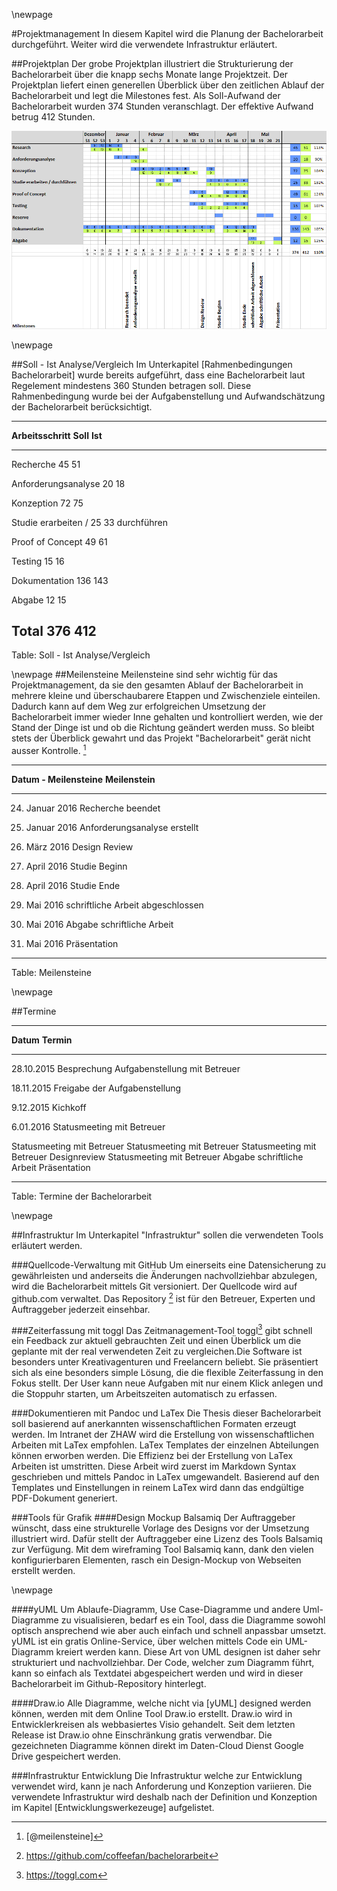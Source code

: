 \newpage

#Projektmanagement
In diesem Kapitel wird die Planung der Bachelorarbeit durchgeführt. Weiter wird die verwendete Infrastruktur erläutert.


##Projektplan
Der grobe Projektplan illustriert die Strukturierung der Bachelorarbeit über die knapp sechs Monate lange Projektzeit. Der Projektplan liefert einen generellen Überblick über den zeitlichen Ablauf der Bachelorarbeit und legt die Milestones fest.
Als Soll-Aufwand der Bachelorarbeit wurden 374  Stunden veranschlagt. Der effektive Aufwand betrug 412 Stunden.

![Projektplan der Bachelorarbeit ](images/projektplan.png)


\newpage

##Soll - Ist Analyse/Vergleich
Im Unterkapitel [Rahmenbedingungen Bachelorarbeit] wurde bereits aufgeführt, dass eine Bachelorarbeit laut Regelement mindestens 360 Stunden betragen soll. Diese Rahmenbedingung wurde bei der Aufgabenstellung und Aufwandschätzung der Bachelorarbeit berücksichtigt.


---------------------------------------------------------------------
__Arbeitsschritt__           __Soll__            __Ist__
--------------------------- -------------------- --------------------
Recherche                   45                   51

Anforderungsanalyse         20                   18

Konzeption                  72					 75                  

Studie erarbeiten / 		25					 33
durchführen

Proof of Concept			49					 61

Testing						15					 16

Dokumentation               136					 143                 

Abgabe						12					 15
                                       


__Total__                   __376__              __412__
---------------------------------------------------------------------
Table: Soll - Ist Analyse/Vergleich

\newpage
##Meilensteine
Meilensteine sind sehr wichtig für das Projektmanagement, da sie den gesamten Ablauf der Bachelorarbeit in mehrere kleine und überschaubarere Etappen und Zwischenziele einteilen. Dadurch kann auf dem Weg zur erfolgreichen Umsetzung der Bachelorarbeit immer wieder Inne gehalten und kontrolliert werden, wie der Stand der Dinge ist und ob die Richtung geändert werden muss. So bleibt stets der Überblick gewahrt und das Projekt "Bachelorarbeit" gerät nicht ausser Kontrolle. [^meilenstein]

------------------------------------------------
__Datum - Meilensteine__    __Meilenstein__           
--------------------------- --------------------
24. Januar 2016         	Recherche beendet

31. Januar 2016				Anforderungsanalyse erstellt

30. März 2016				Design Review

10. April 2016				Studie Beginn

24. April 2016				Studie Ende

8. Mai 2016					schriftliche Arbeit abgeschlossen

11. Mai 2016				Abgabe schriftliche Arbeit

25. Mai 2016				Präsentation                       
------------------------------------------------
Table: Meilensteine

[^meilenstein]: [@meilensteine]

\newpage

##Termine

------------------------------------------------
__Datum__   __Termin__           
----------- ------------------------------------
28.10.2015	Besprechung Aufgabenstellung mit Betreuer

18.11.2015	Freigabe der Aufgabenstellung

9.12.2015	Kichkoff

6.01.2016	Statusmeeting mit Betreuer

<!--TODO-->	Statusmeeting mit Betreuer
							
<!--TODO-->	Statusmeeting mit Betreuer
							
<!--TODO-->	Statusmeeting mit Betreuer

<!--TODO-->	Designreview

<!--TODO-->	Statusmeeting mit Betreuer

<!--TODO-->	Abgabe schriftliche Arbeit

<!--TODO-->	Präsentation                       
------------------------------------------------
Table: Termine der Bachelorarbeit

\newpage

##Infrastruktur
Im Unterkapitel "Infrastruktur" sollen die verwendeten Tools erläutert werden.

###Quellcode-Verwaltung mit GitHub
Um einerseits eine Datensicherung zu gewährleisten und anderseits die Änderungen nachvollziehbar abzulegen, wird die Bachelorarbeit mittels Git versioniert. Der Quellcode wird auf github.com verwaltet. Das Repository [^gitrepository] ist für den Betreuer, Experten und Auftraggeber jederzeit einsehbar.

###Zeiterfassung mit toggl
Das Zeitmanagement-Tool toggl[^toggl] gibt schnell ein Feedback zur aktuell gebrauchten Zeit und einen Überblick um die geplante mit der real verwendeten Zeit zu vergleichen.Die Software ist besonders unter Kreativagenturen und Freelancern beliebt. Sie präsentiert sich als eine besonders simple Lösung, die die flexible Zeiterfassung in den Fokus stellt. Der User kann neue Aufgaben mit nur einem Klick anlegen und die Stoppuhr starten, um Arbeitszeiten automatisch zu erfassen.
<!--TODO Screenshot-->

###Dokumentieren mit Pandoc und LaTex
Die Thesis dieser Bachelorarbeit soll basierend auf anerkannten wissenschaftlichen Formaten erzeugt werden. Im Intranet der ZHAW wird die Erstellung von wissenschaftlichen Arbeiten mit LaTex empfohlen. LaTex Templates der einzelnen Abteilungen können erworben werden. Die Effizienz bei der Erstellung von LaTex Arbeiten ist umstritten. Diese Arbeit wird zuerst im Markdown Syntax geschrieben und mittels Pandoc in LaTex umgewandelt. Basierend auf den Templates und Einstellungen in reinem LaTex wird dann das endgültige PDF-Dokument generiert.

###Tools für Grafik
####Design Mockup Balsamiq
Der Auftraggeber wünscht, dass eine strukturelle Vorlage des Designs vor der Umsetzung illustriert wird. Dafür stellt der Auftraggeber eine Lizenz des Tools Balsamiq zur Verfügung. Mit dem wireframing Tool Balsamiq kann, dank den vielen konfigurierbaren Elementen, rasch ein Design-Mockup von Webseiten erstellt werden.


\newpage

####yUML
Um Ablaufe-Diagramm, Use Case-Diagramme und andere Uml-Diagramme zu visualisieren, bedarf es ein Tool, dass die Diagramme sowohl optisch ansprechend wie aber auch einfach und schnell anpassbar umsetzt. yUML ist ein gratis Online-Service, über welchen mittels Code ein UML-Diagramm kreiert werden kann. Diese Art von UML designen ist daher sehr strukturiert und nachvollziehbar. Der Code, welcher zum Diagramm führt, kann so einfach als Textdatei abgespeichert werden und wird in dieser Bachelorarbeit im Github-Repository hinterlegt.

<!--![Screenshot yUML Beispiel Klassendiagramm ](images/yuml.JPG)-->


####Draw.io
Alle Diagramme, welche nicht via [yUML] designed werden können, werden mit dem Online Tool Draw.io erstellt. Draw.io wird in Entwicklerkreisen als webbasiertes Visio gehandelt. Seit dem letzten Release ist Draw.io ohne Einschränkung gratis verwendbar. Die gezeichneten Diagramme können direkt im Daten-Cloud Dienst Google Drive gespeichert werden.

###Infrastruktur Entwicklung
Die Infrastruktur welche zur Entwicklung verwendet wird, kann je nach Anforderung und Konzeption variieren. Die verwendete Infrastruktur wird deshalb nach der Definition und Konzeption im Kapitel [Entwicklungswerkezeuge] aufgelistet.



<!-- TODO Continous Integration?-->

[^gitrepository]: https://github.com/coffeefan/bachelorarbeit
[^toggl]: https://toggl.com

